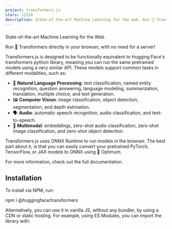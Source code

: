 ```yaml
---
project: transformers.js
stars: 12224
description: State-of-the-art Machine Learning for the web. Run 🤗 Transformers directly in your browser, with no need for a server!
---
```


  
  

### 

State-of-the-art Machine Learning for the Web

Run 🤗 Transformers directly in your browser, with no need for a server!

Transformers.js is designed to be functionally equivalent to Hugging Face's transformers python library, meaning you can run the same pretrained models using a very similar API. These models support common tasks in different modalities, such as:

-   📝 **Natural Language Processing**: text classification, named entity recognition, question answering, language modeling, summarization, translation, multiple choice, and text generation.
-   🖼️ **Computer Vision**: image classification, object detection, segmentation, and depth estimation.
-   🗣️ **Audio**: automatic speech recognition, audio classification, and text-to-speech.
-   🐙 **Multimodal**: embeddings, zero-shot audio classification, zero-shot image classification, and zero-shot object detection.

Transformers.js uses ONNX Runtime to run models in the browser. The best part about it, is that you can easily convert your pretrained PyTorch, TensorFlow, or JAX models to ONNX using 🤗 Optimum.

For more information, check out the full documentation.

Installation
------------

To install via NPM, run:

npm i @huggingface/transformers

Alternatively, you can use it in vanilla JS, without any bundler, by using a CDN or static hosting. For example, using ES Modules, you can import the library with:

<script type\="module"\>
    import { pipeline } from 'https://cdn.jsdelivr.net/npm/@huggingface/transformers@3.1.0';
</script\>

Quick tour
----------

It's super simple to translate from existing code! Just like the python library, we support the `pipeline` API. Pipelines group together a pretrained model with preprocessing of inputs and postprocessing of outputs, making it the easiest way to run models with the library.

**Python (original)**

**Javascript (ours)**

from transformers import pipeline

\# Allocate a pipeline for sentiment-analysis
pipe \= pipeline('sentiment-analysis')

out \= pipe('I love transformers!')
\# \[{'label': 'POSITIVE', 'score': 0.999806941}\]

import { pipeline } from '@huggingface/transformers';

// Allocate a pipeline for sentiment-analysis
const pipe \= await pipeline('sentiment-analysis');

const out \= await pipe('I love transformers!');
// \[{'label': 'POSITIVE', 'score': 0.999817686}\]

You can also use a different model by specifying the model id or path as the second argument to the `pipeline` function. For example:

// Use a different model for sentiment-analysis
const pipe \= await pipeline('sentiment-analysis', 'Xenova/bert-base-multilingual-uncased-sentiment');

By default, when running in the browser, the model will be run on your CPU (via WASM). If you would like to run the model on your GPU (via WebGPU), you can do this by setting `device: 'webgpu'`, for example:

// Run the model on WebGPU
const pipe \= await pipeline('sentiment-analysis', 'Xenova/distilbert-base-uncased-finetuned-sst-2-english', {
  device: 'webgpu',
});

For more information, check out the WebGPU guide.

Warning

The WebGPU API is still experimental in many browsers, so if you run into any issues, please file a bug report.

In resource-constrained environments, such as web browsers, it is advisable to use a quantized version of the model to lower bandwidth and optimize performance. This can be achieved by adjusting the `dtype` option, which allows you to select the appropriate data type for your model. While the available options may vary depending on the specific model, typical choices include `"fp32"` (default for WebGPU), `"fp16"`, `"q8"` (default for WASM), and `"q4"`. For more information, check out the quantization guide.

// Run the model at 4-bit quantization
const pipe \= await pipeline('sentiment-analysis', 'Xenova/distilbert-base-uncased-finetuned-sst-2-english', {
  dtype: 'q4',
});

Examples
--------

Want to jump straight in? Get started with one of our sample applications/templates, which can be found here.

Name

Description

Links

Whisper Web

Speech recognition w/ Whisper

code, demo

Doodle Dash

Real-time sketch-recognition game

blog, code, demo

Code Playground

In-browser code completion website

code, demo

Semantic Image Search (client-side)

Search for images with text

code, demo

Semantic Image Search (server-side)

Search for images with text (Supabase)

code, demo

Vanilla JavaScript

In-browser object detection

video, code, demo

React

Multilingual translation website

code, demo

Text to speech (client-side)

In-browser speech synthesis

code, demo

Browser extension

Text classification extension

code

Electron

Text classification application

code

Next.js (client-side)

Sentiment analysis (in-browser inference)

code, demo

Next.js (server-side)

Sentiment analysis (Node.js inference)

code, demo

Node.js

Sentiment analysis API

code

Demo site

A collection of demos

code, demo

Check out the Transformers.js template on Hugging Face to get started in one click!

Custom usage
------------

By default, Transformers.js uses hosted pretrained models and precompiled WASM binaries, which should work out-of-the-box. You can customize this as follows:

### Settings

import { env } from '@huggingface/transformers';

// Specify a custom location for models (defaults to '/models/').
env.localModelPath \= '/path/to/models/';

// Disable the loading of remote models from the Hugging Face Hub:
env.allowRemoteModels \= false;

// Set location of .wasm files. Defaults to use a CDN.
env.backends.onnx.wasm.wasmPaths \= '/path/to/files/';

For a full list of available settings, check out the API Reference.

### Convert your models to ONNX

We recommend using our conversion script to convert your PyTorch, TensorFlow, or JAX models to ONNX in a single command. Behind the scenes, it uses 🤗 Optimum to perform conversion and quantization of your model.

python -m scripts.convert --quantize --model\_id <model\_name\_or\_path\>

For example, convert and quantize bert-base-uncased using:

python -m scripts.convert --quantize --model\_id bert-base-uncased

This will save the following files to `./models/`:

```
bert-base-uncased/
├── config.json
├── tokenizer.json
├── tokenizer_config.json
└── onnx/
    ├── model.onnx
    └── model_quantized.onnx
```

For the full list of supported architectures, see the Optimum documentation.

Supported tasks/models
----------------------

Here is the list of all tasks and architectures currently supported by Transformers.js. If you don't see your task/model listed here or it is not yet supported, feel free to open up a feature request here.

To find compatible models on the Hub, select the "transformers.js" library tag in the filter menu (or visit this link). You can refine your search by selecting the task you're interested in (e.g., text-classification).

### Tasks

#### Natural Language Processing

Task

ID

Description

Supported?

Fill-Mask

`fill-mask`

Masking some of the words in a sentence and predicting which words should replace those masks.

✅ (docs)  
(models)

Question Answering

`question-answering`

Retrieve the answer to a question from a given text.

✅ (docs)  
(models)

Sentence Similarity

`sentence-similarity`

Determining how similar two texts are.

✅ (docs)  
(models)

Summarization

`summarization`

Producing a shorter version of a document while preserving its important information.

✅ (docs)  
(models)

Table Question Answering

`table-question-answering`

Answering a question about information from a given table.

❌

Text Classification

`text-classification` or `sentiment-analysis`

Assigning a label or class to a given text.

✅ (docs)  
(models)

Text Generation

`text-generation`

Producing new text by predicting the next word in a sequence.

✅ (docs)  
(models)

Text-to-text Generation

`text2text-generation`

Converting one text sequence into another text sequence.

✅ (docs)  
(models)

Token Classification

`token-classification` or `ner`

Assigning a label to each token in a text.

✅ (docs)  
(models)

Translation

`translation`

Converting text from one language to another.

✅ (docs)  
(models)

Zero-Shot Classification

`zero-shot-classification`

Classifying text into classes that are unseen during training.

✅ (docs)  
(models)

Feature Extraction

`feature-extraction`

Transforming raw data into numerical features that can be processed while preserving the information in the original dataset.

✅ (docs)  
(models)

#### Vision

Task

ID

Description

Supported?

Depth Estimation

`depth-estimation`

Predicting the depth of objects present in an image.

✅ (docs)  
(models)

Image Classification

`image-classification`

Assigning a label or class to an entire image.

✅ (docs)  
(models)

Image Segmentation

`image-segmentation`

Divides an image into segments where each pixel is mapped to an object. This task has multiple variants such as instance segmentation, panoptic segmentation and semantic segmentation.

✅ (docs)  
(models)

Image-to-Image

`image-to-image`

Transforming a source image to match the characteristics of a target image or a target image domain.

✅ (docs)  
(models)

Mask Generation

`mask-generation`

Generate masks for the objects in an image.

❌

Object Detection

`object-detection`

Identify objects of certain defined classes within an image.

✅ (docs)  
(models)

Video Classification

n/a

Assigning a label or class to an entire video.

❌

Unconditional Image Generation

n/a

Generating images with no condition in any context (like a prompt text or another image).

❌

Image Feature Extraction

`image-feature-extraction`

Transforming raw data into numerical features that can be processed while preserving the information in the original image.

✅ (docs)  
(models)

#### Audio

Task

ID

Description

Supported?

Audio Classification

`audio-classification`

Assigning a label or class to a given audio.

✅ (docs)  
(models)

Audio-to-Audio

n/a

Generating audio from an input audio source.

❌

Automatic Speech Recognition

`automatic-speech-recognition`

Transcribing a given audio into text.

✅ (docs)  
(models)

Text-to-Speech

`text-to-speech` or `text-to-audio`

Generating natural-sounding speech given text input.

✅ (docs)  
(models)

#### Tabular

Task

ID

Description

Supported?

Tabular Classification

n/a

Classifying a target category (a group) based on set of attributes.

❌

Tabular Regression

n/a

Predicting a numerical value given a set of attributes.

❌

#### Multimodal

Task

ID

Description

Supported?

Document Question Answering

`document-question-answering`

Answering questions on document images.

✅ (docs)  
(models)

Image-to-Text

`image-to-text`

Output text from a given image.

✅ (docs)  
(models)

Text-to-Image

`text-to-image`

Generates images from input text.

❌

Visual Question Answering

`visual-question-answering`

Answering open-ended questions based on an image.

❌

Zero-Shot Audio Classification

`zero-shot-audio-classification`

Classifying audios into classes that are unseen during training.

✅ (docs)  
(models)

Zero-Shot Image Classification

`zero-shot-image-classification`

Classifying images into classes that are unseen during training.

✅ (docs)  
(models)

Zero-Shot Object Detection

`zero-shot-object-detection`

Identify objects of classes that are unseen during training.

✅ (docs)  
(models)

#### Reinforcement Learning

Task

ID

Description

Supported?

Reinforcement Learning

n/a

Learning from actions by interacting with an environment through trial and error and receiving rewards (negative or positive) as feedback.

✅

### Models

1.  **ALBERT** (from Google Research and the Toyota Technological Institute at Chicago) released with the paper ALBERT: A Lite BERT for Self-supervised Learning of Language Representations, by Zhenzhong Lan, Mingda Chen, Sebastian Goodman, Kevin Gimpel, Piyush Sharma, Radu Soricut.
2.  **Audio Spectrogram Transformer** (from MIT) released with the paper AST: Audio Spectrogram Transformer by Yuan Gong, Yu-An Chung, James Glass.
3.  **BART** (from Facebook) released with the paper BART: Denoising Sequence-to-Sequence Pre-training for Natural Language Generation, Translation, and Comprehension by Mike Lewis, Yinhan Liu, Naman Goyal, Marjan Ghazvininejad, Abdelrahman Mohamed, Omer Levy, Ves Stoyanov and Luke Zettlemoyer.
4.  **BEiT** (from Microsoft) released with the paper BEiT: BERT Pre-Training of Image Transformers by Hangbo Bao, Li Dong, Furu Wei.
5.  **BERT** (from Google) released with the paper BERT: Pre-training of Deep Bidirectional Transformers for Language Understanding by Jacob Devlin, Ming-Wei Chang, Kenton Lee and Kristina Toutanova.
6.  **Blenderbot** (from Facebook) released with the paper Recipes for building an open-domain chatbot by Stephen Roller, Emily Dinan, Naman Goyal, Da Ju, Mary Williamson, Yinhan Liu, Jing Xu, Myle Ott, Kurt Shuster, Eric M. Smith, Y-Lan Boureau, Jason Weston.
7.  **BlenderbotSmall** (from Facebook) released with the paper Recipes for building an open-domain chatbot by Stephen Roller, Emily Dinan, Naman Goyal, Da Ju, Mary Williamson, Yinhan Liu, Jing Xu, Myle Ott, Kurt Shuster, Eric M. Smith, Y-Lan Boureau, Jason Weston.
8.  **BLOOM** (from BigScience workshop) released by the BigScience Workshop.
9.  **CamemBERT** (from Inria/Facebook/Sorbonne) released with the paper CamemBERT: a Tasty French Language Model by Louis Martin\*, Benjamin Muller\*, Pedro Javier Ortiz Suárez\*, Yoann Dupont, Laurent Romary, Éric Villemonte de la Clergerie, Djamé Seddah and Benoît Sagot.
10.  **Chinese-CLIP** (from OFA-Sys) released with the paper Chinese CLIP: Contrastive Vision-Language Pretraining in Chinese by An Yang, Junshu Pan, Junyang Lin, Rui Men, Yichang Zhang, Jingren Zhou, Chang Zhou.
11.  **CLAP** (from LAION-AI) released with the paper Large-scale Contrastive Language-Audio Pretraining with Feature Fusion and Keyword-to-Caption Augmentation by Yusong Wu, Ke Chen, Tianyu Zhang, Yuchen Hui, Taylor Berg-Kirkpatrick, Shlomo Dubnov.
12.  **CLIP** (from OpenAI) released with the paper Learning Transferable Visual Models From Natural Language Supervision by Alec Radford, Jong Wook Kim, Chris Hallacy, Aditya Ramesh, Gabriel Goh, Sandhini Agarwal, Girish Sastry, Amanda Askell, Pamela Mishkin, Jack Clark, Gretchen Krueger, Ilya Sutskever.
13.  **CLIPSeg** (from University of Göttingen) released with the paper Image Segmentation Using Text and Image Prompts by Timo Lüddecke and Alexander Ecker.
14.  **CodeGen** (from Salesforce) released with the paper A Conversational Paradigm for Program Synthesis by Erik Nijkamp, Bo Pang, Hiroaki Hayashi, Lifu Tu, Huan Wang, Yingbo Zhou, Silvio Savarese, Caiming Xiong.
15.  **CodeLlama** (from MetaAI) released with the paper Code Llama: Open Foundation Models for Code by Baptiste Rozière, Jonas Gehring, Fabian Gloeckle, Sten Sootla, Itai Gat, Xiaoqing Ellen Tan, Yossi Adi, Jingyu Liu, Tal Remez, Jérémy Rapin, Artyom Kozhevnikov, Ivan Evtimov, Joanna Bitton, Manish Bhatt, Cristian Canton Ferrer, Aaron Grattafiori, Wenhan Xiong, Alexandre Défossez, Jade Copet, Faisal Azhar, Hugo Touvron, Louis Martin, Nicolas Usunier, Thomas Scialom, Gabriel Synnaeve.
16.  **Cohere** (from Cohere) released with the paper Command-R: Retrieval Augmented Generation at Production Scale by Cohere.
17.  **ConvBERT** (from YituTech) released with the paper ConvBERT: Improving BERT with Span-based Dynamic Convolution by Zihang Jiang, Weihao Yu, Daquan Zhou, Yunpeng Chen, Jiashi Feng, Shuicheng Yan.
18.  **ConvNeXT** (from Facebook AI) released with the paper A ConvNet for the 2020s by Zhuang Liu, Hanzi Mao, Chao-Yuan Wu, Christoph Feichtenhofer, Trevor Darrell, Saining Xie.
19.  **ConvNeXTV2** (from Facebook AI) released with the paper ConvNeXt V2: Co-designing and Scaling ConvNets with Masked Autoencoders by Sanghyun Woo, Shoubhik Debnath, Ronghang Hu, Xinlei Chen, Zhuang Liu, In So Kweon, Saining Xie.
20.  **DeBERTa** (from Microsoft) released with the paper DeBERTa: Decoding-enhanced BERT with Disentangled Attention by Pengcheng He, Xiaodong Liu, Jianfeng Gao, Weizhu Chen.
21.  **DeBERTa-v2** (from Microsoft) released with the paper DeBERTa: Decoding-enhanced BERT with Disentangled Attention by Pengcheng He, Xiaodong Liu, Jianfeng Gao, Weizhu Chen.
22.  **Decision Transformer** (from Berkeley/Facebook/Google) released with the paper Decision Transformer: Reinforcement Learning via Sequence Modeling by Lili Chen, Kevin Lu, Aravind Rajeswaran, Kimin Lee, Aditya Grover, Michael Laskin, Pieter Abbeel, Aravind Srinivas, Igor Mordatch.
23.  **DeiT** (from Facebook) released with the paper Training data-efficient image transformers & distillation through attention by Hugo Touvron, Matthieu Cord, Matthijs Douze, Francisco Massa, Alexandre Sablayrolles, Hervé Jégou.
24.  **Depth Anything** (from University of Hong Kong and TikTok) released with the paper Depth Anything: Unleashing the Power of Large-Scale Unlabeled Data by Lihe Yang, Bingyi Kang, Zilong Huang, Xiaogang Xu, Jiashi Feng, Hengshuang Zhao.
25.  **Depth Pro** (from Apple) released with the paper Depth Pro: Sharp Monocular Metric Depth in Less Than a Second by Aleksei Bochkovskii, Amaël Delaunoy, Hugo Germain, Marcel Santos, Yichao Zhou, Stephan R. Richter, Vladlen Koltun.
26.  **DETR** (from Facebook) released with the paper End-to-End Object Detection with Transformers by Nicolas Carion, Francisco Massa, Gabriel Synnaeve, Nicolas Usunier, Alexander Kirillov, Sergey Zagoruyko.
27.  **DINOv2** (from Meta AI) released with the paper DINOv2: Learning Robust Visual Features without Supervision by Maxime Oquab, Timothée Darcet, Théo Moutakanni, Huy Vo, Marc Szafraniec, Vasil Khalidov, Pierre Fernandez, Daniel Haziza, Francisco Massa, Alaaeldin El-Nouby, Mahmoud Assran, Nicolas Ballas, Wojciech Galuba, Russell Howes, Po-Yao Huang, Shang-Wen Li, Ishan Misra, Michael Rabbat, Vasu Sharma, Gabriel Synnaeve, Hu Xu, Hervé Jegou, Julien Mairal, Patrick Labatut, Armand Joulin, Piotr Bojanowski.
28.  **DistilBERT** (from HuggingFace), released together with the paper DistilBERT, a distilled version of BERT: smaller, faster, cheaper and lighter by Victor Sanh, Lysandre Debut and Thomas Wolf. The same method has been applied to compress GPT2 into DistilGPT2, RoBERTa into DistilRoBERTa, Multilingual BERT into DistilmBERT and a German version of DistilBERT.
29.  **DiT** (from Microsoft Research) released with the paper DiT: Self-supervised Pre-training for Document Image Transformer by Junlong Li, Yiheng Xu, Tengchao Lv, Lei Cui, Cha Zhang, Furu Wei.
30.  **Donut** (from NAVER), released together with the paper OCR-free Document Understanding Transformer by Geewook Kim, Teakgyu Hong, Moonbin Yim, Jeongyeon Nam, Jinyoung Park, Jinyeong Yim, Wonseok Hwang, Sangdoo Yun, Dongyoon Han, Seunghyun Park.
31.  **DPT** (from Intel Labs) released with the paper Vision Transformers for Dense Prediction by René Ranftl, Alexey Bochkovskiy, Vladlen Koltun.
32.  **EfficientNet** (from Google Brain) released with the paper EfficientNet: Rethinking Model Scaling for Convolutional Neural Networks by Mingxing Tan, Quoc V. Le.
33.  **ELECTRA** (from Google Research/Stanford University) released with the paper ELECTRA: Pre-training text encoders as discriminators rather than generators by Kevin Clark, Minh-Thang Luong, Quoc V. Le, Christopher D. Manning.
34.  **ESM** (from Meta AI) are transformer protein language models. **ESM-1b** was released with the paper Biological structure and function emerge from scaling unsupervised learning to 250 million protein sequences by Alexander Rives, Joshua Meier, Tom Sercu, Siddharth Goyal, Zeming Lin, Jason Liu, Demi Guo, Myle Ott, C. Lawrence Zitnick, Jerry Ma, and Rob Fergus. **ESM-1v** was released with the paper Language models enable zero-shot prediction of the effects of mutations on protein function by Joshua Meier, Roshan Rao, Robert Verkuil, Jason Liu, Tom Sercu and Alexander Rives. **ESM-2 and ESMFold** were released with the paper Language models of protein sequences at the scale of evolution enable accurate structure prediction by Zeming Lin, Halil Akin, Roshan Rao, Brian Hie, Zhongkai Zhu, Wenting Lu, Allan dos Santos Costa, Maryam Fazel-Zarandi, Tom Sercu, Sal Candido, Alexander Rives.
35.  **Falcon** (from Technology Innovation Institute) by Almazrouei, Ebtesam and Alobeidli, Hamza and Alshamsi, Abdulaziz and Cappelli, Alessandro and Cojocaru, Ruxandra and Debbah, Merouane and Goffinet, Etienne and Heslow, Daniel and Launay, Julien and Malartic, Quentin and Noune, Badreddine and Pannier, Baptiste and Penedo, Guilherme.
36.  **FastViT** (from Apple) released with the paper FastViT: A Fast Hybrid Vision Transformer using Structural Reparameterization by Pavan Kumar Anasosalu Vasu, James Gabriel, Jeff Zhu, Oncel Tuzel and Anurag Ranjan.
37.  **FLAN-T5** (from Google AI) released in the repository google-research/t5x by Hyung Won Chung, Le Hou, Shayne Longpre, Barret Zoph, Yi Tay, William Fedus, Eric Li, Xuezhi Wang, Mostafa Dehghani, Siddhartha Brahma, Albert Webson, Shixiang Shane Gu, Zhuyun Dai, Mirac Suzgun, Xinyun Chen, Aakanksha Chowdhery, Sharan Narang, Gaurav Mishra, Adams Yu, Vincent Zhao, Yanping Huang, Andrew Dai, Hongkun Yu, Slav Petrov, Ed H. Chi, Jeff Dean, Jacob Devlin, Adam Roberts, Denny Zhou, Quoc V. Le, and Jason Wei
38.  **Florence2** (from Microsoft) released with the paper Florence-2: Advancing a Unified Representation for a Variety of Vision Tasks by Bin Xiao, Haiping Wu, Weijian Xu, Xiyang Dai, Houdong Hu, Yumao Lu, Michael Zeng, Ce Liu, Lu Yuan.
39.  **Gemma** (from Google) released with the paper Gemma: Open Models Based on Gemini Technology and Research by the Gemma Google team.
40.  **Gemma2** (from Google) released with the paper Gemma2: Open Models Based on Gemini Technology and Research by the Gemma Google team.
41.  **GLPN** (from KAIST) released with the paper Global-Local Path Networks for Monocular Depth Estimation with Vertical CutDepth by Doyeon Kim, Woonghyun Ga, Pyungwhan Ahn, Donggyu Joo, Sehwan Chun, Junmo Kim.
42.  **GPT Neo** (from EleutherAI) released in the repository EleutherAI/gpt-neo by Sid Black, Stella Biderman, Leo Gao, Phil Wang and Connor Leahy.
43.  **GPT NeoX** (from EleutherAI) released with the paper GPT-NeoX-20B: An Open-Source Autoregressive Language Model by Sid Black, Stella Biderman, Eric Hallahan, Quentin Anthony, Leo Gao, Laurence Golding, Horace He, Connor Leahy, Kyle McDonell, Jason Phang, Michael Pieler, USVSN Sai Prashanth, Shivanshu Purohit, Laria Reynolds, Jonathan Tow, Ben Wang, Samuel Weinbach
44.  **GPT-2** (from OpenAI) released with the paper Language Models are Unsupervised Multitask Learners by Alec Radford\*, Jeffrey Wu\*, Rewon Child, David Luan, Dario Amodei\*\* and Ilya Sutskever\*\*.
45.  **GPT-J** (from EleutherAI) released in the repository kingoflolz/mesh-transformer-jax by Ben Wang and Aran Komatsuzaki.
46.  **GPTBigCode** (from BigCode) released with the paper SantaCoder: don't reach for the stars! by Loubna Ben Allal, Raymond Li, Denis Kocetkov, Chenghao Mou, Christopher Akiki, Carlos Munoz Ferrandis, Niklas Muennighoff, Mayank Mishra, Alex Gu, Manan Dey, Logesh Kumar Umapathi, Carolyn Jane Anderson, Yangtian Zi, Joel Lamy Poirier, Hailey Schoelkopf, Sergey Troshin, Dmitry Abulkhanov, Manuel Romero, Michael Lappert, Francesco De Toni, Bernardo García del Río, Qian Liu, Shamik Bose, Urvashi Bhattacharyya, Terry Yue Zhuo, Ian Yu, Paulo Villegas, Marco Zocca, Sourab Mangrulkar, David Lansky, Huu Nguyen, Danish Contractor, Luis Villa, Jia Li, Dzmitry Bahdanau, Yacine Jernite, Sean Hughes, Daniel Fried, Arjun Guha, Harm de Vries, Leandro von Werra.
47.  **Granite** (from IBM) released with the paper Power Scheduler: A Batch Size and Token Number Agnostic Learning Rate Scheduler by Yikang Shen, Matthew Stallone, Mayank Mishra, Gaoyuan Zhang, Shawn Tan, Aditya Prasad, Adriana Meza Soria, David D. Cox, Rameswar Panda.
48.  **GroupViT** (from UCSD, NVIDIA) released with the paper GroupViT: Semantic Segmentation Emerges from Text Supervision by Jiarui Xu, Shalini De Mello, Sifei Liu, Wonmin Byeon, Thomas Breuel, Jan Kautz, Xiaolong Wang.
49.  **HerBERT** (from Allegro.pl, AGH University of Science and Technology) released with the paper KLEJ: Comprehensive Benchmark for Polish Language Understanding by Piotr Rybak, Robert Mroczkowski, Janusz Tracz, Ireneusz Gawlik.
50.  **Hiera** (from Meta) released with the paper Hiera: A Hierarchical Vision Transformer without the Bells-and-Whistles by Chaitanya Ryali, Yuan-Ting Hu, Daniel Bolya, Chen Wei, Haoqi Fan, Po-Yao Huang, Vaibhav Aggarwal, Arkabandhu Chowdhury, Omid Poursaeed, Judy Hoffman, Jitendra Malik, Yanghao Li, Christoph Feichtenhofer.
51.  **Hubert** (from Facebook) released with the paper HuBERT: Self-Supervised Speech Representation Learning by Masked Prediction of Hidden Units by Wei-Ning Hsu, Benjamin Bolte, Yao-Hung Hubert Tsai, Kushal Lakhotia, Ruslan Salakhutdinov, Abdelrahman Mohamed.
52.  **JAIS** (from Core42) released with the paper Jais and Jais-chat: Arabic-Centric Foundation and Instruction-Tuned Open Generative Large Language Models by Neha Sengupta, Sunil Kumar Sahu, Bokang Jia, Satheesh Katipomu, Haonan Li, Fajri Koto, William Marshall, Gurpreet Gosal, Cynthia Liu, Zhiming Chen, Osama Mohammed Afzal, Samta Kamboj, Onkar Pandit, Rahul Pal, Lalit Pradhan, Zain Muhammad Mujahid, Massa Baali, Xudong Han, Sondos Mahmoud Bsharat, Alham Fikri Aji, Zhiqiang Shen, Zhengzhong Liu, Natalia Vassilieva, Joel Hestness, Andy Hock, Andrew Feldman, Jonathan Lee, Andrew Jackson, Hector Xuguang Ren, Preslav Nakov, Timothy Baldwin, Eric Xing.
53.  **Janus** (from DeepSeek) released with the paper Janus: Decoupling Visual Encoding for Unified Multimodal Understanding and Generation Chengyue Wu, Xiaokang Chen, Zhiyu Wu, Yiyang Ma, Xingchao Liu, Zizheng Pan, Wen Liu, Zhenda Xie, Xingkai Yu, Chong Ruan, Ping Luo.
54.  **JinaCLIP** (from Jina AI) released with the paper Jina CLIP: Your CLIP Model Is Also Your Text Retriever by Andreas Koukounas, Georgios Mastrapas, Michael Günther, Bo Wang, Scott Martens, Isabelle Mohr, Saba Sturua, Mohammad Kalim Akram, Joan Fontanals Martínez, Saahil Ognawala, Susana Guzman, Maximilian Werk, Nan Wang, Han Xiao.
55.  **LongT5** (from Google AI) released with the paper LongT5: Efficient Text-To-Text Transformer for Long Sequences by Mandy Guo, Joshua Ainslie, David Uthus, Santiago Ontanon, Jianmo Ni, Yun-Hsuan Sung, Yinfei Yang.
56.  **LLaMA** (from The FAIR team of Meta AI) released with the paper LLaMA: Open and Efficient Foundation Language Models by Hugo Touvron, Thibaut Lavril, Gautier Izacard, Xavier Martinet, Marie-Anne Lachaux, Timothée Lacroix, Baptiste Rozière, Naman Goyal, Eric Hambro, Faisal Azhar, Aurelien Rodriguez, Armand Joulin, Edouard Grave, Guillaume Lample.
57.  **Llama2** (from The FAIR team of Meta AI) released with the paper Llama2: Open Foundation and Fine-Tuned Chat Models by Hugo Touvron, Louis Martin, Kevin Stone, Peter Albert, Amjad Almahairi, Yasmine Babaei, Nikolay Bashlykov, Soumya Batra, Prajjwal Bhargava, Shruti Bhosale, Dan Bikel, Lukas Blecher, Cristian Canton Ferrer, Moya Chen, Guillem Cucurull, David Esiobu, Jude Fernandes, Jeremy Fu, Wenyin Fu, Brian Fuller, Cynthia Gao, Vedanuj Goswami, Naman Goyal, Anthony Hartshorn, Saghar Hosseini, Rui Hou, Hakan Inan, Marcin Kardas, Viktor Kerkez Madian Khabsa, Isabel Kloumann, Artem Korenev, Punit Singh Koura, Marie-Anne Lachaux, Thibaut Lavril, Jenya Lee, Diana Liskovich, Yinghai Lu, Yuning Mao, Xavier Martinet, Todor Mihaylov, Pushka rMishra, Igor Molybog, Yixin Nie, Andrew Poulton, Jeremy Reizenstein, Rashi Rungta, Kalyan Saladi, Alan Schelten, Ruan Silva, Eric Michael Smith, Ranjan Subramanian, Xiaoqing EllenTan, Binh Tang, Ross Taylor, Adina Williams, Jian Xiang Kuan, Puxin Xu, Zheng Yan, Iliyan Zarov, Yuchen Zhang, Angela Fan, Melanie Kambadur, Sharan Narang, Aurelien Rodriguez, Robert Stojnic, Sergey Edunov, Thomas Scialom.
58.  **LLaVa** (from Microsoft Research & University of Wisconsin-Madison) released with the paper Visual Instruction Tuning by Haotian Liu, Chunyuan Li, Yuheng Li and Yong Jae Lee.
59.  **LLaVA-OneVision** (from ByteDance & NTU & CUHK & HKUST) released with the paper LLaVA-OneVision: Easy Visual Task Transfer by Bo Li, Yuanhan Zhang, Dong Guo, Renrui Zhang, Feng Li, Hao Zhang, Kaichen Zhang, Yanwei Li, Ziwei Liu, Chunyuan Li
60.  **M2M100** (from Facebook) released with the paper Beyond English-Centric Multilingual Machine Translation by Angela Fan, Shruti Bhosale, Holger Schwenk, Zhiyi Ma, Ahmed El-Kishky, Siddharth Goyal, Mandeep Baines, Onur Celebi, Guillaume Wenzek, Vishrav Chaudhary, Naman Goyal, Tom Birch, Vitaliy Liptchinsky, Sergey Edunov, Edouard Grave, Michael Auli, Armand Joulin.
61.  **MarianMT** Machine translation models trained using OPUS data by Jörg Tiedemann. The Marian Framework is being developed by the Microsoft Translator Team.
62.  **MaskFormer** (from Meta and UIUC) released with the paper Per-Pixel Classification is Not All You Need for Semantic Segmentation by Bowen Cheng, Alexander G. Schwing, Alexander Kirillov.
63.  **mBART** (from Facebook) released with the paper Multilingual Denoising Pre-training for Neural Machine Translation by Yinhan Liu, Jiatao Gu, Naman Goyal, Xian Li, Sergey Edunov, Marjan Ghazvininejad, Mike Lewis, Luke Zettlemoyer.
64.  **mBART-50** (from Facebook) released with the paper Multilingual Translation with Extensible Multilingual Pretraining and Finetuning by Yuqing Tang, Chau Tran, Xian Li, Peng-Jen Chen, Naman Goyal, Vishrav Chaudhary, Jiatao Gu, Angela Fan.
65.  **MusicGen** (from Meta) released with the paper Simple and Controllable Music Generation by Jade Copet, Felix Kreuk, Itai Gat, Tal Remez, David Kant, Gabriel Synnaeve, Yossi Adi and Alexandre Défossez.
66.  **MGP-STR** (from Alibaba Research) released with the paper Multi-Granularity Prediction for Scene Text Recognition by Peng Wang, Cheng Da, and Cong Yao.
67.  **Mistral** (from Mistral AI) by The Mistral AI team: Albert Jiang, Alexandre Sablayrolles, Arthur Mensch, Chris Bamford, Devendra Singh Chaplot, Diego de las Casas, Florian Bressand, Gianna Lengyel, Guillaume Lample, Lélio Renard Lavaud, Lucile Saulnier, Marie-Anne Lachaux, Pierre Stock, Teven Le Scao, Thibaut Lavril, Thomas Wang, Timothée Lacroix, William El Sayed.
68.  **MMS** (from Facebook) released with the paper Scaling Speech Technology to 1,000+ Languages by Vineel Pratap, Andros Tjandra, Bowen Shi, Paden Tomasello, Arun Babu, Sayani Kundu, Ali Elkahky, Zhaoheng Ni, Apoorv Vyas, Maryam Fazel-Zarandi, Alexei Baevski, Yossi Adi, Xiaohui Zhang, Wei-Ning Hsu, Alexis Conneau, Michael Auli.
69.  **MobileBERT** (from CMU/Google Brain) released with the paper MobileBERT: a Compact Task-Agnostic BERT for Resource-Limited Devices by Zhiqing Sun, Hongkun Yu, Xiaodan Song, Renjie Liu, Yiming Yang, and Denny Zhou.
70.  **MobileCLIP** (from Apple) released with the paper MobileCLIP: Fast Image-Text Models through Multi-Modal Reinforced Training by Pavan Kumar Anasosalu Vasu, Hadi Pouransari, Fartash Faghri, Raviteja Vemulapalli, Oncel Tuzel.
71.  **MobileLLM** (from Meta) released with the paper MobileLLM: Optimizing Sub-billion Parameter Language Models for On-Device Use Cases by Zechun Liu, Changsheng Zhao, Forrest Iandola, Chen Lai, Yuandong Tian, Igor Fedorov, Yunyang Xiong, Ernie Chang, Yangyang Shi, Raghuraman Krishnamoorthi, Liangzhen Lai, Vikas Chandra.
72.  **MobileNetV1** (from Google Inc.) released with the paper MobileNets: Efficient Convolutional Neural Networks for Mobile Vision Applications by Andrew G. Howard, Menglong Zhu, Bo Chen, Dmitry Kalenichenko, Weijun Wang, Tobias Weyand, Marco Andreetto, Hartwig Adam.
73.  **MobileNetV2** (from Google Inc.) released with the paper MobileNetV2: Inverted Residuals and Linear Bottlenecks by Mark Sandler, Andrew Howard, Menglong Zhu, Andrey Zhmoginov, Liang-Chieh Chen.
74.  **MobileNetV3** (from Google Inc.) released with the paper Searching for MobileNetV3 by Andrew Howard, Mark Sandler, Grace Chu, Liang-Chieh Chen, Bo Chen, Mingxing Tan, Weijun Wang, Yukun Zhu, Ruoming Pang, Vijay Vasudevan, Quoc V. Le, Hartwig Adam.
75.  **MobileNetV4** (from Google Inc.) released with the paper MobileNetV4 - Universal Models for the Mobile Ecosystem by Danfeng Qin, Chas Leichner, Manolis Delakis, Marco Fornoni, Shixin Luo, Fan Yang, Weijun Wang, Colby Banbury, Chengxi Ye, Berkin Akin, Vaibhav Aggarwal, Tenghui Zhu, Daniele Moro, Andrew Howard.
76.  **MobileViT** (from Apple) released with the paper MobileViT: Light-weight, General-purpose, and Mobile-friendly Vision Transformer by Sachin Mehta and Mohammad Rastegari.
77.  **MobileViTV2** (from Apple) released with the paper Separable Self-attention for Mobile Vision Transformers by Sachin Mehta and Mohammad Rastegari.
78.  **Moondream1** released in the repository moondream by vikhyat.
79.  **MPNet** (from Microsoft Research) released with the paper MPNet: Masked and Permuted Pre-training for Language Understanding by Kaitao Song, Xu Tan, Tao Qin, Jianfeng Lu, Tie-Yan Liu.
80.  **MPT** (from MosaicML) released with the repository llm-foundry by the MosaicML NLP Team.
81.  **MT5** (from Google AI) released with the paper mT5: A massively multilingual pre-trained text-to-text transformer by Linting Xue, Noah Constant, Adam Roberts, Mihir Kale, Rami Al-Rfou, Aditya Siddhant, Aditya Barua, Colin Raffel.
82.  **NLLB** (from Meta) released with the paper No Language Left Behind: Scaling Human-Centered Machine Translation by the NLLB team.
83.  **Nougat** (from Meta AI) released with the paper Nougat: Neural Optical Understanding for Academic Documents by Lukas Blecher, Guillem Cucurull, Thomas Scialom, Robert Stojnic.
84.  **OLMo** (from AI2) released with the paper OLMo: Accelerating the Science of Language Models by Dirk Groeneveld, Iz Beltagy, Pete Walsh, Akshita Bhagia, Rodney Kinney, Oyvind Tafjord, Ananya Harsh Jha, Hamish Ivison, Ian Magnusson, Yizhong Wang, Shane Arora, David Atkinson, Russell Authur, Khyathi Raghavi Chandu, Arman Cohan, Jennifer Dumas, Yanai Elazar, Yuling Gu, Jack Hessel, Tushar Khot, William Merrill, Jacob Morrison, Niklas Muennighoff, Aakanksha Naik, Crystal Nam, Matthew E. Peters, Valentina Pyatkin, Abhilasha Ravichander, Dustin Schwenk, Saurabh Shah, Will Smith, Emma Strubell, Nishant Subramani, Mitchell Wortsman, Pradeep Dasigi, Nathan Lambert, Kyle Richardson, Luke Zettlemoyer, Jesse Dodge, Kyle Lo, Luca Soldaini, Noah A. Smith, Hannaneh Hajishirzi.
85.  **OpenELM** (from Apple) released with the paper OpenELM: An Efficient Language Model Family with Open-source Training and Inference Framework by Sachin Mehta, Mohammad Hossein Sekhavat, Qingqing Cao, Maxwell Horton, Yanzi Jin, Chenfan Sun, Iman Mirzadeh, Mahyar Najibi, Dmitry Belenko, Peter Zatloukal, Mohammad Rastegari.
86.  **OPT** (from Meta AI) released with the paper OPT: Open Pre-trained Transformer Language Models by Susan Zhang, Stephen Roller, Naman Goyal, Mikel Artetxe, Moya Chen, Shuohui Chen et al.
87.  **OWL-ViT** (from Google AI) released with the paper Simple Open-Vocabulary Object Detection with Vision Transformers by Matthias Minderer, Alexey Gritsenko, Austin Stone, Maxim Neumann, Dirk Weissenborn, Alexey Dosovitskiy, Aravindh Mahendran, Anurag Arnab, Mostafa Dehghani, Zhuoran Shen, Xiao Wang, Xiaohua Zhai, Thomas Kipf, and Neil Houlsby.
88.  **OWLv2** (from Google AI) released with the paper Scaling Open-Vocabulary Object Detection by Matthias Minderer, Alexey Gritsenko, Neil Houlsby.
89.  **PatchTSMixer** (from IBM) released with the paper TSMixer: Lightweight MLP-Mixer Model for Multivariate Time Series Forecasting by Vijay Ekambaram, Arindam Jati, Nam Nguyen, Phanwadee Sinthong, Jayant Kalagnanam.
90.  **PatchTST** (from Princeton University, IBM) released with the paper A Time Series is Worth 64 Words: Long-term Forecasting with Transformers by Yuqi Nie, Nam H. Nguyen, Phanwadee Sinthong, Jayant Kalagnanam.
91.  **Phi** (from Microsoft) released with the papers - Textbooks Are All You Need by Suriya Gunasekar, Yi Zhang, Jyoti Aneja, Caio César Teodoro Mendes, Allie Del Giorno, Sivakanth Gopi, Mojan Javaheripi, Piero Kauffmann, Gustavo de Rosa, Olli Saarikivi, Adil Salim, Shital Shah, Harkirat Singh Behl, Xin Wang, Sébastien Bubeck, Ronen Eldan, Adam Tauman Kalai, Yin Tat Lee and Yuanzhi Li, Textbooks Are All You Need II: phi-1.5 technical report by Yuanzhi Li, Sébastien Bubeck, Ronen Eldan, Allie Del Giorno, Suriya Gunasekar and Yin Tat Lee.
92.  **Phi3** (from Microsoft) released with the paper Phi-3 Technical Report: A Highly Capable Language Model Locally on Your Phone by Marah Abdin, Sam Ade Jacobs, Ammar Ahmad Awan, Jyoti Aneja, Ahmed Awadallah, Hany Awadalla, Nguyen Bach, Amit Bahree, Arash Bakhtiari, Harkirat Behl, Alon Benhaim, Misha Bilenko, Johan Bjorck, Sébastien Bubeck, Martin Cai, Caio César Teodoro Mendes, Weizhu Chen, Vishrav Chaudhary, Parul Chopra, Allie Del Giorno, Gustavo de Rosa, Matthew Dixon, Ronen Eldan, Dan Iter, Amit Garg, Abhishek Goswami, Suriya Gunasekar, Emman Haider, Junheng Hao, Russell J. Hewett, Jamie Huynh, Mojan Javaheripi, Xin Jin, Piero Kauffmann, Nikos Karampatziakis, Dongwoo Kim, Mahoud Khademi, Lev Kurilenko, James R. Lee, Yin Tat Lee, Yuanzhi Li, Chen Liang, Weishung Liu, Eric Lin, Zeqi Lin, Piyush Madan, Arindam Mitra, Hardik Modi, Anh Nguyen, Brandon Norick, Barun Patra, Daniel Perez-Becker, Thomas Portet, Reid Pryzant, Heyang Qin, Marko Radmilac, Corby Rosset, Sambudha Roy, Olatunji Ruwase, Olli Saarikivi, Amin Saied, Adil Salim, Michael Santacroce, Shital Shah, Ning Shang, Hiteshi Sharma, Xia Song, Masahiro Tanaka, Xin Wang, Rachel Ward, Guanhua Wang, Philipp Witte, Michael Wyatt, Can Xu, Jiahang Xu, Sonali Yadav, Fan Yang, Ziyi Yang, Donghan Yu, Chengruidong Zhang, Cyril Zhang, Jianwen Zhang, Li Lyna Zhang, Yi Zhang, Yue Zhang, Yunan Zhang, Xiren Zhou.
93.  **PVT** (from Nanjing University, The University of Hong Kong etc.) released with the paper Pyramid Vision Transformer: A Versatile Backbone for Dense Prediction without Convolutions by Wenhai Wang, Enze Xie, Xiang Li, Deng-Ping Fan, Kaitao Song, Ding Liang, Tong Lu, Ping Luo, Ling Shao.
94.  **PyAnnote** released in the repository pyannote/pyannote-audio by Hervé Bredin.
95.  **Qwen2** (from the Qwen team, Alibaba Group) released with the paper Qwen Technical Report by Jinze Bai, Shuai Bai, Yunfei Chu, Zeyu Cui, Kai Dang, Xiaodong Deng, Yang Fan, Wenbin Ge, Yu Han, Fei Huang, Binyuan Hui, Luo Ji, Mei Li, Junyang Lin, Runji Lin, Dayiheng Liu, Gao Liu, Chengqiang Lu, Keming Lu, Jianxin Ma, Rui Men, Xingzhang Ren, Xuancheng Ren, Chuanqi Tan, Sinan Tan, Jianhong Tu, Peng Wang, Shijie Wang, Wei Wang, Shengguang Wu, Benfeng Xu, Jin Xu, An Yang, Hao Yang, Jian Yang, Shusheng Yang, Yang Yao, Bowen Yu, Hongyi Yuan, Zheng Yuan, Jianwei Zhang, Xingxuan Zhang, Yichang Zhang, Zhenru Zhang, Chang Zhou, Jingren Zhou, Xiaohuan Zhou and Tianhang Zhu.
96.  **Qwen2-VL** (from the Qwen team, Alibaba Group) released with the paper Qwen-VL: A Versatile Vision-Language Model for Understanding, Localization, Text Reading, and Beyond by Jinze Bai, Shuai Bai, Shusheng Yang, Shijie Wang, Sinan Tan, Peng Wang, Junyang Lin, Chang Zhou, Jingren Zhou.
97.  **ResNet** (from Microsoft Research) released with the paper Deep Residual Learning for Image Recognition by Kaiming He, Xiangyu Zhang, Shaoqing Ren, Jian Sun.
98.  **RoBERTa** (from Facebook), released together with the paper RoBERTa: A Robustly Optimized BERT Pretraining Approach by Yinhan Liu, Myle Ott, Naman Goyal, Jingfei Du, Mandar Joshi, Danqi Chen, Omer Levy, Mike Lewis, Luke Zettlemoyer, Veselin Stoyanov.
99.  **RoFormer** (from ZhuiyiTechnology), released together with the paper RoFormer: Enhanced Transformer with Rotary Position Embedding by Jianlin Su and Yu Lu and Shengfeng Pan and Bo Wen and Yunfeng Liu.
100.  **RT-DETR** (from Baidu), released together with the paper DETRs Beat YOLOs on Real-time Object Detection by Yian Zhao, Wenyu Lv, Shangliang Xu, Jinman Wei, Guanzhong Wang, Qingqing Dang, Yi Liu, Jie Chen.
101.  **Sapiens** (from Meta AI) released with the paper Sapiens: Foundation for Human Vision Models by Rawal Khirodkar, Timur Bagautdinov, Julieta Martinez, Su Zhaoen, Austin James, Peter Selednik, Stuart Anderson, Shunsuke Saito.
102.  **SegFormer** (from NVIDIA) released with the paper SegFormer: Simple and Efficient Design for Semantic Segmentation with Transformers by Enze Xie, Wenhai Wang, Zhiding Yu, Anima Anandkumar, Jose M. Alvarez, Ping Luo.
103.  **Segment Anything** (from Meta AI) released with the paper Segment Anything by Alexander Kirillov, Eric Mintun, Nikhila Ravi, Hanzi Mao, Chloe Rolland, Laura Gustafson, Tete Xiao, Spencer Whitehead, Alex Berg, Wan-Yen Lo, Piotr Dollar, Ross Girshick.
104.  **SigLIP** (from Google AI) released with the paper Sigmoid Loss for Language Image Pre-Training by Xiaohua Zhai, Basil Mustafa, Alexander Kolesnikov, Lucas Beyer.
105.  **SpeechT5** (from Microsoft Research) released with the paper SpeechT5: Unified-Modal Encoder-Decoder Pre-Training for Spoken Language Processing by Junyi Ao, Rui Wang, Long Zhou, Chengyi Wang, Shuo Ren, Yu Wu, Shujie Liu, Tom Ko, Qing Li, Yu Zhang, Zhihua Wei, Yao Qian, Jinyu Li, Furu Wei.
106.  **SqueezeBERT** (from Berkeley) released with the paper SqueezeBERT: What can computer vision teach NLP about efficient neural networks? by Forrest N. Iandola, Albert E. Shaw, Ravi Krishna, and Kurt W. Keutzer.
107.  **StableLm** (from Stability AI) released with the paper StableLM 3B 4E1T (Technical Report) by Jonathan Tow, Marco Bellagente, Dakota Mahan, Carlos Riquelme Ruiz, Duy Phung, Maksym Zhuravinskyi, Nathan Cooper, Nikhil Pinnaparaju, Reshinth Adithyan, and James Baicoianu.
108.  **Starcoder2** (from BigCode team) released with the paper StarCoder 2 and The Stack v2: The Next Generation by Anton Lozhkov, Raymond Li, Loubna Ben Allal, Federico Cassano, Joel Lamy-Poirier, Nouamane Tazi, Ao Tang, Dmytro Pykhtar, Jiawei Liu, Yuxiang Wei, Tianyang Liu, Max Tian, Denis Kocetkov, Arthur Zucker, Younes Belkada, Zijian Wang, Qian Liu, Dmitry Abulkhanov, Indraneil Paul, Zhuang Li, Wen-Ding Li, Megan Risdal, Jia Li, Jian Zhu, Terry Yue Zhuo, Evgenii Zheltonozhskii, Nii Osae Osae Dade, Wenhao Yu, Lucas Krauß, Naman Jain, Yixuan Su, Xuanli He, Manan Dey, Edoardo Abati, Yekun Chai, Niklas Muennighoff, Xiangru Tang, Muhtasham Oblokulov, Christopher Akiki, Marc Marone, Chenghao Mou, Mayank Mishra, Alex Gu, Binyuan Hui, Tri Dao, Armel Zebaze, Olivier Dehaene, Nicolas Patry, Canwen Xu, Julian McAuley, Han Hu, Torsten Scholak, Sebastien Paquet, Jennifer Robinson, Carolyn Jane Anderson, Nicolas Chapados, Mostofa Patwary, Nima Tajbakhsh, Yacine Jernite, Carlos Muñoz Ferrandis, Lingming Zhang, Sean Hughes, Thomas Wolf, Arjun Guha, Leandro von Werra, and Harm de Vries.
109.  **Swin Transformer** (from Microsoft) released with the paper Swin Transformer: Hierarchical Vision Transformer using Shifted Windows by Ze Liu, Yutong Lin, Yue Cao, Han Hu, Yixuan Wei, Zheng Zhang, Stephen Lin, Baining Guo.
110.  **Swin2SR** (from University of Würzburg) released with the paper Swin2SR: SwinV2 Transformer for Compressed Image Super-Resolution and Restoration by Marcos V. Conde, Ui-Jin Choi, Maxime Burchi, Radu Timofte.
111.  **T5** (from Google AI) released with the paper Exploring the Limits of Transfer Learning with a Unified Text-to-Text Transformer by Colin Raffel and Noam Shazeer and Adam Roberts and Katherine Lee and Sharan Narang and Michael Matena and Yanqi Zhou and Wei Li and Peter J. Liu.
112.  **T5v1.1** (from Google AI) released in the repository google-research/text-to-text-transfer-transformer by Colin Raffel and Noam Shazeer and Adam Roberts and Katherine Lee and Sharan Narang and Michael Matena and Yanqi Zhou and Wei Li and Peter J. Liu.
113.  **Table Transformer** (from Microsoft Research) released with the paper PubTables-1M: Towards Comprehensive Table Extraction From Unstructured Documents by Brandon Smock, Rohith Pesala, Robin Abraham.
114.  **TrOCR** (from Microsoft), released together with the paper TrOCR: Transformer-based Optical Character Recognition with Pre-trained Models by Minghao Li, Tengchao Lv, Lei Cui, Yijuan Lu, Dinei Florencio, Cha Zhang, Zhoujun Li, Furu Wei.
115.  **UniSpeech** (from Microsoft Research) released with the paper UniSpeech: Unified Speech Representation Learning with Labeled and Unlabeled Data by Chengyi Wang, Yu Wu, Yao Qian, Kenichi Kumatani, Shujie Liu, Furu Wei, Michael Zeng, Xuedong Huang.
116.  **UniSpeechSat** (from Microsoft Research) released with the paper UNISPEECH-SAT: UNIVERSAL SPEECH REPRESENTATION LEARNING WITH SPEAKER AWARE PRE-TRAINING by Sanyuan Chen, Yu Wu, Chengyi Wang, Zhengyang Chen, Zhuo Chen, Shujie Liu, Jian Wu, Yao Qian, Furu Wei, Jinyu Li, Xiangzhan Yu.
117.  **Vision Transformer (ViT)** (from Google AI) released with the paper An Image is Worth 16x16 Words: Transformers for Image Recognition at Scale by Alexey Dosovitskiy, Lucas Beyer, Alexander Kolesnikov, Dirk Weissenborn, Xiaohua Zhai, Thomas Unterthiner, Mostafa Dehghani, Matthias Minderer, Georg Heigold, Sylvain Gelly, Jakob Uszkoreit, Neil Houlsby.
118.  **ViTMAE** (from Meta AI) released with the paper Masked Autoencoders Are Scalable Vision Learners by Kaiming He, Xinlei Chen, Saining Xie, Yanghao Li, Piotr Dollár, Ross Girshick.
119.  **ViTMatte** (from HUST-VL) released with the paper ViTMatte: Boosting Image Matting with Pretrained Plain Vision Transformers by Jingfeng Yao, Xinggang Wang, Shusheng Yang, Baoyuan Wang.
120.  **ViTMSN** (from Meta AI) released with the paper Masked Siamese Networks for Label-Efficient Learning by Mahmoud Assran, Mathilde Caron, Ishan Misra, Piotr Bojanowski, Florian Bordes, Pascal Vincent, Armand Joulin, Michael Rabbat, Nicolas Ballas.
121.  **ViTPose** (from The University of Sydney) released with the paper ViTPose: Simple Vision Transformer Baselines for Human Pose Estimation by Yufei Xu, Jing Zhang, Qiming Zhang, Dacheng Tao.
122.  **VITS** (from Kakao Enterprise) released with the paper Conditional Variational Autoencoder with Adversarial Learning for End-to-End Text-to-Speech by Jaehyeon Kim, Jungil Kong, Juhee Son.
123.  **Wav2Vec2** (from Facebook AI) released with the paper wav2vec 2.0: A Framework for Self-Supervised Learning of Speech Representations by Alexei Baevski, Henry Zhou, Abdelrahman Mohamed, Michael Auli.
124.  **Wav2Vec2-BERT** (from Meta AI) released with the paper Seamless: Multilingual Expressive and Streaming Speech Translation by the Seamless Communication team.
125.  **WavLM** (from Microsoft Research) released with the paper WavLM: Large-Scale Self-Supervised Pre-Training for Full Stack Speech Processing by Sanyuan Chen, Chengyi Wang, Zhengyang Chen, Yu Wu, Shujie Liu, Zhuo Chen, Jinyu Li, Naoyuki Kanda, Takuya Yoshioka, Xiong Xiao, Jian Wu, Long Zhou, Shuo Ren, Yanmin Qian, Yao Qian, Jian Wu, Michael Zeng, Furu Wei.
126.  **Whisper** (from OpenAI) released with the paper Robust Speech Recognition via Large-Scale Weak Supervision by Alec Radford, Jong Wook Kim, Tao Xu, Greg Brockman, Christine McLeavey, Ilya Sutskever.
127.  **XLM** (from Facebook) released together with the paper Cross-lingual Language Model Pretraining by Guillaume Lample and Alexis Conneau.
128.  **XLM-RoBERTa** (from Facebook AI), released together with the paper Unsupervised Cross-lingual Representation Learning at Scale by Alexis Conneau\*, Kartikay Khandelwal\*, Naman Goyal, Vishrav Chaudhary, Guillaume Wenzek, Francisco Guzmán, Edouard Grave, Myle Ott, Luke Zettlemoyer and Veselin Stoyanov.
129.  **YOLOS** (from Huazhong University of Science & Technology) released with the paper You Only Look at One Sequence: Rethinking Transformer in Vision through Object Detection by Yuxin Fang, Bencheng Liao, Xinggang Wang, Jiemin Fang, Jiyang Qi, Rui Wu, Jianwei Niu, Wenyu Liu.
